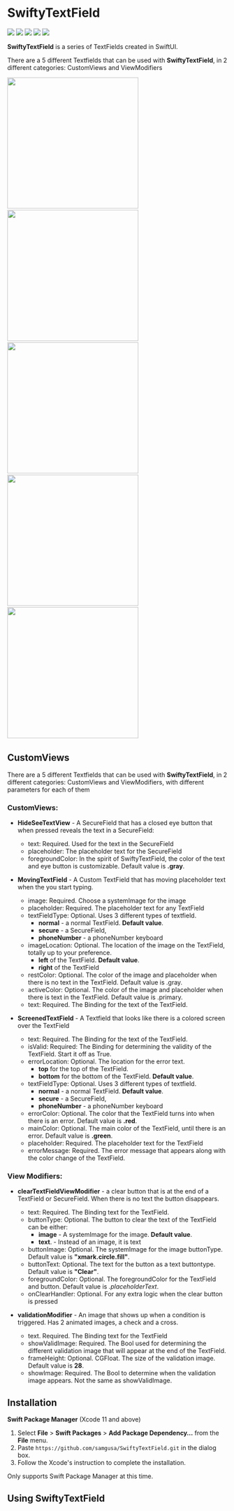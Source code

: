 # SwiftyTextField

![](https://img.shields.io/badge/license-MIT-green) ![](https://img.shields.io/badge/maintained%3F-Yes-green) ![](https://img.shields.io/badge/swift-5.4-green) ![](https://img.shields.io/badge/iOS-15-red) ![](https://img.shields.io/badge/release-v1.0.1-blue)


**SwiftyTextField** is a series of TextFields created in SwiftUI.

There are a 5 different Textfields that can be used with **SwiftyTextField**, in 2 different categories: CustomViews and ViewModifiers

<img height="300" src="https://github.com/samgusa/SwiftyTextField/assets/45985527/5395734d-a8e4-4e7f-92a2-420e460ab640">
&nbsp;&nbsp;&nbsp
<img height="300" src="https://github.com/samgusa/SwiftyTextField/assets/45985527/a5145c58-e887-4921-b758-aad43b2d364b">
&nbsp;&nbsp;&nbsp
<img height="300" src="https://github.com/samgusa/SwiftyTextField/assets/45985527/dcd9f504-5761-432c-b809-863dfbe0881f">
&nbsp;&nbsp;&nbsp
<img height="300" src="https://github.com/samgusa/SwiftyTextField/assets/45985527/2e13572f-24f2-4984-8789-dcf770cb2408">
&nbsp;&nbsp;&nbsp
<img height="300" src="https://github.com/samgusa/SwiftyTextField/assets/45985527/440c10d4-2654-4265-9379-733d96b88583">
&nbsp;&nbsp;&nbsp&nbsp;&nbsp;&nbsp&nbsp;&nbsp;&nbsp&nbsp;&nbsp;&nbsp&nbsp;&nbsp;&nbsp&nbsp;&nbsp;&nbsp&nbsp;&nbsp;&nbsp&nbsp;&nbsp;&nbsp


## CustomViews 

There are a 5 different Textfields that can be used with **SwiftyTextField**, in 2 different categories: CustomViews and ViewModifiers, with different parameters for each of them

### CustomViews:

* **HideSeeTextView** - A SecureField that has a closed eye button that when pressed reveals the text in a SecureField:
  * text: Required. Used for the text in the SecureField
  * placeholder: The placeholder text for the SecureField
  * foregroundColor: In the spirit of SwiftyTextField, the color of the text and eye button is customizable. Default value is **.gray**.

* **MovingTextField** - A Custom TextField that has moving placeholder text when the you start typing.
  * image: Required. Choose a systemImage for the image
  * placeholder: Required. The placeholder text for any TextField
  * textFieldType: Optional. Uses 3 different types of textfield.
    * **normal** - a normal TextField. **Default value**.
    * **secure** - a SecureField,
    * **phoneNumber** - a phoneNumber keyboard
  * imageLocation: Optional. The location of the image on the TextField, totally up to your preference.
    * **left** of the TextField. **Default value**.
    * **right** of the TextField
  * restColor: Optional. The color of the image and placeholder when there is no text in the TextField. Default value is .gray.
  * activeColor: Optional. The color of the image and placeholder when there is text in the TextField. Default value is .primary.
  * text: Required. The Binding for the text of the TextField. 

* **ScreenedTextField** - A Textfield that looks like there is a colored screen over the TextField
  * text: Required. The Binding for the text of the TextField.
  * isValid: Required: The Binding for determining the validity of the TextField. Start it off as True.
  * errorLocation: Optional. The location for the error text.
    * **top** for the top of the TextField.
    * **bottom** for the bottom of the TextField. **Default value**.
  * textFieldType: Optional. Uses 3 different types of textfield.
    * **normal** - a normal TextField. **Default value**.
    * **secure** - a SecureField,
    * **phoneNumber** - a phoneNumber keyboard
  * errorColor: Optional. The color that the TextField turns into when there is an error. Default value is **.red**.
  * mainColor: Optional. The main color of the TextField, until there is an error. Default value is **.green**.
  * placeholder: Required. The placeholder text for the TextField
  * errorMessage: Required. The error message that appears along with the color change of the TextField.
 
### View Modifiers:

* **clearTextFieldViewModifier** - a clear button that is at the end of a TextField or SecureField. When there is no text the button disappears.
  * text: Required. The Binding text for the TextField.
  * buttonType: Optional. The button to clear the text of the TextField can be either:
    * **image** - A systemImage for the image. **Default value**.
    * **text**. - Instead of an image, it is text
  * buttonImage: Optional. The systemImage for the image buttonType. Default value is **"xmark.circle.fill"**.
  * buttonText: Optional. The text for the button as a text buttontype. Default value is **"Clear"**.
  * foregroundColor: Optional. The foregroundColor for the TextField and button. Default value is *.placeholderText*.
  * onClearHandler: Optional. For any extra logic when the clear button is pressed
 
* **validationModifier** - An image that shows up when a condition is triggered. Has 2 animated images, a check and a cross.
  * text. Required. The Binding text for the TextField
  * showValidImage: Required. The Bool used for determining the different validation image that will appear at the end of the TextField.
  * frameHeight: Optional. CGFloat. The size of the validation image. Default value is **28**.
  * showImage: Required. The Bool to determine when the validation image appears. Not the same as showValidImage.


<a name="Installation"></a>
## Installation

**Swift Package Manager** (Xcode 11 and above)

1. Select **File** > **Swift Packages** > **Add Package Dependency…** from the **File** menu.
2. Paste `https://github.com/samgusa/SwiftyTextField.git` in the dialog box.
3. Follow the Xcode's instruction to complete the installation.

Only supports Swift Package Manager at this time. 


## Using SwiftyTextField

```swift


```


